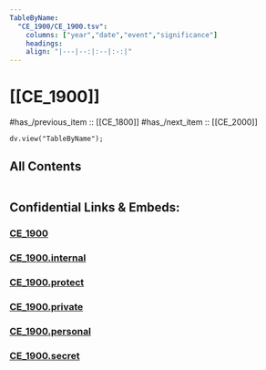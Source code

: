 ```yaml
---
TableByName:
  "CE_1900/CE_1900.tsv": 
    columns: ["year","date","event","significance"] 
    headings: 
    align: "|---|--:|:--|:-:|"
---
```



# [[CE_1900]] 

#has_/previous_item :: [[CE_1800]] 
#has_/next_item  :: [[CE_2000]] 


``` dataviewjs
dv.view("TableByName");
```



## All Contents

```folderv
```





## Confidential Links & Embeds: 

### [CE_1900](/_public/Time-Ages/human-ages/History~CE/CE_1900.md) 

### [CE_1900.internal](/_internal/Time-Ages/human-ages/History~CE/CE_1900.internal.md) 

### [CE_1900.protect](/_protect/Time-Ages/human-ages/History~CE/CE_1900.protect.md) 

### [CE_1900.private](/_private/Time-Ages/human-ages/History~CE/CE_1900.private.md) 

### [CE_1900.personal](/_personal/Time-Ages/human-ages/History~CE/CE_1900.personal.md) 

### [CE_1900.secret](/_secret/Time-Ages/human-ages/History~CE/CE_1900.secret.md) 
